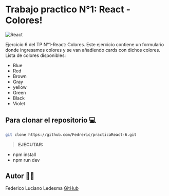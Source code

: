 # Trabajo practico N°1: React - Colores!

![React](https://blog.wildix.com/wp-content/uploads/2020/06/react-logo.jpg)

Ejercicio 6 del TP N°1-React: Colores.
Este ejercicio contiene un formulario donde ingresamos colores y se van añadiendo cards con dichos colores.
Lista de colores disponibles: 
 - Blue
 - Red 
 - Brown
 - Gray
 - yellow
 - Green
 - Black
 - Violet


## Para clonar el repositorio 💻

```bash
git clone https://github.com/Fedreric/practicaReact-6.git
```
>**EJECUTAR:** 
- npm install
- npm run dev 

## Autor 👨‍💻
 Federico Luciano Ledesma [GitHub](https://github.com/Fedreric)
